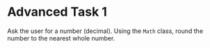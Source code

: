 # Advanced Task 1
Ask the user for a number (decimal). Using the `Math` class, round the number to the nearest whole number.